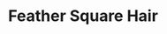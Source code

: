 ---
title: "Feather Square Hair"
url: /mogale-city/feather-square-hair/
shop: hairdresser supply
---
